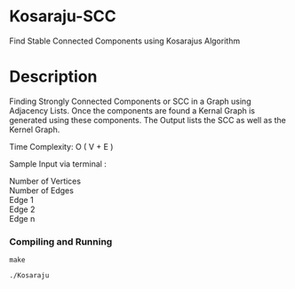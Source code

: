 # Kosaraju-SCC
Find Stable Connected Components using Kosarajus Algorithm 

# Description
  Finding Strongly Connected Components or SCC in a Graph using Adjacency Lists. Once the components are found a Kernal Graph is generated using these components. 
  The Output lists the SCC as well as the Kernel Graph.
  
  Time Complexity: O ( V + E )

  Sample Input via terminal : 
  
   Number of Vertices\
   Number of Edges\
   Edge 1 \
   Edge 2\
   Edge n

### Compiling and Running

```
make
```

```
./Kosaraju 
```
